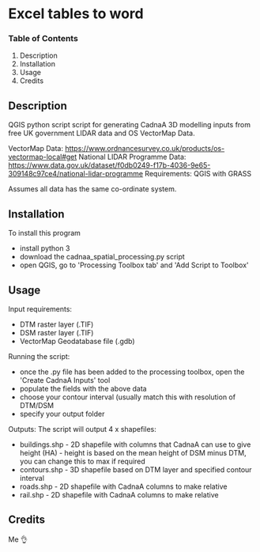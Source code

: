# Excel tables to word 

### Table of Contents
1. Description
2. Installation
3. Usage
4. Credits

## Description
QGIS python script script for generating CadnaA 3D modelling inputs from free UK government LIDAR data and OS VectorMap Data.

VectorMap Data: https://www.ordnancesurvey.co.uk/products/os-vectormap-local#get
National LIDAR Programme Data: https://www.data.gov.uk/dataset/f0db0249-f17b-4036-9e65-309148c97ce4/national-lidar-programme
Requirements: QGIS with GRASS

Assumes all data has the same co-ordinate system.

## Installation
To install this program
- install python 3 
- download the cadnaa_spatial_processing.py script
- open QGIS, go to 'Processing Toolbox tab' and 'Add Script to Toolbox'

## Usage
Input requirements:
- DTM raster layer (.TIF)
- DSM raster layer (.TIF)
- VectorMap Geodatabase file (.gdb)

Running the script:
- once the .py file has been added to the processing toolbox, open the 'Create CadnaA Inputs' tool
- populate the fields with the above data
- choose your contour interval (usually match this with resolution of DTM/DSM
- specify your output folder

Outputs:
The script will output 4 x shapefiles:
- buildings.shp - 2D shapefile with columns that CadnaA can use to give height (HA) - height is based on the mean height of DSM minus DTM, you can change this to max if required
- contours.shp - 3D shapefile based on DTM layer and specified contour interval
- roads.shp - 2D shapefile with CadnaA columns to make relative
- rail.shp - 2D shapefile with CadnaA columns to make relative

## Credits
Me :ok_hand:


